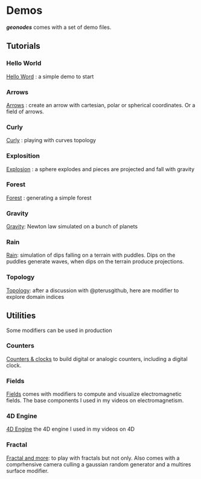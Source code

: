# Demos

***geonodes*** comes with a set of demo files.

## Tutorials

### Hello World

[Hello Word](doc/helloworld.md) : a simple demo to start

### Arrows

[Arrows](doc/arrows.md) : create an arrow with cartesian, polar or spherical coordinates. Or a field of arrows.

### Curly

[Curly](doc/curly.md) : playing with curves topology

### Explosition

[Explosion](doc/explosion.md) : a sphere explodes and pieces are projected and fall with gravity

### Forest

[Forest](doc/forest.md) : generating a simple forest

### Gravity

[Gravity](doc/gravity.md): Newton law simulated on a bunch of planets

### Rain

[Rain](doc/rain.md): simulation of dips falling on a terrain with puddles. Dips on the puddles generate waves,
when dips on the terrain produce projections.

### Topology

[Topology](doc/topology.md): after a discussion  with @pterusgithub, here are modifier to explore domain indices


## Utilities

Some modifiers can be used in production

### Counters

[Counters & clocks](doc/counters.md) to build digital or analogic counters, including a digital clock.

### Fields

[Fields](doc/fields.md) comes with modifiers to compute and visualize electromagnetic fields. The base
components I used in my videos on electromagnetism.


### 4D Engine

[4D Engine](doc/fourd.md) the 4D engine I used in my videos on 4D

### Fractal

[Fractal and more](doc/fractal.md): to play with fractals but not only. Also comes with a comprhensive camera culling
a gaussian random generator and a multires surface modifier.

